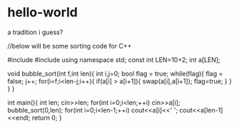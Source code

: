 # hello-world
a tradition i guess?

//below will be some sorting code for C++

#include <iostream>
#include <algorithm>
using namespace std;
const int LEN=10+2;
int a[LEN];

void bubble_sort(int f,int len){
	int i,j=0;
	bool flag = true;
	while(flag){
	flag = false;
	j++;
	 	for(i=f;i<len-j;i++){
	 		if(a[i] > a[i+1]){
	 			swap(a[i],a[i+1]);
				flag=true;
			}
		}
	}
}


int main(){
	int len;
	cin>>len;
	for(int i=0;i<len;++i)
	    cin>>a[i];
	bubble_sort(0,len);
	for(int i=0;i<len-1;++i)
	    cout<<a[i]<<' ';
	cout<<a[len-1]<<endl;
	return 0;
}
